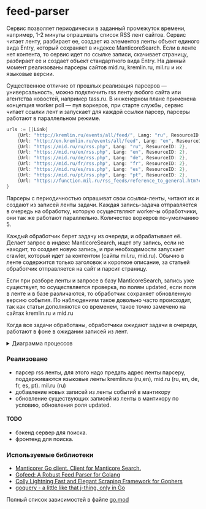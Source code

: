 # feed-parser

Сервис позволяет периодически в заданный промежуток времени, например, 1-2 минуты 
опрашивать список RSS лент сайтов. Сервис читает ленту, разбирает ее, создает из
элементов ленты объект единого вида Entry, который сохраняет в индексе
ManticoreSearch. Если в ленте нет контента, то сервис идет по ссылке записи, скачивает страницу, разбирает ее и создает объект стандартного вида Entry. 
На данный момент реализованы парсеры сайтов mid.ru, kremlin.ru, mil.ru 
и их языковые версии.

Существенное отличие от прошлых реализация парсеров — универсальность, 
можно подключить rss ленту любого сайта или агентства новостей, например tass.ru.
В инженерном плане применена концепция worker poll — пул воркеров, при старте службы, сервис читает ссылки лент и запускает для каждой ссылки парсер, парсеры работают в параллельном режиме. 

```go
urls := []Link{
    {Url: "http://kremlin.ru/events/all/feed/", Lang: "ru", ResourceID: 1},
    {Url: "http://en.kremlin.ru/events/all/feed", Lang: "en", ResourceID: 1},
    {Url: "https://mid.ru/ru/rss.php", Lang: "ru", ResourceID: 2},
    {Url: "https://mid.ru/en/rss.php", Lang: "en", ResourceID: 2},
    {Url: "https://mid.ru/de/rss.php", Lang: "de", ResourceID: 2},
    {Url: "https://mid.ru/fr/rss.php", Lang: "fr", ResourceID: 2},
    {Url: "https://mid.ru/es/rss.php", Lang: "es", ResourceID: 2},
    {Url: "https://mid.ru/pt/rss.php", Lang: "pt", ResourceID: 2},
    {Url: "https://function.mil.ru/rss_feeds/reference_to_general.htm?contenttype=xml", Lang: "ru", ResourceID: 3},
}
```

Парсеры с периодичностью опрашиват свои ссылки-ленты, читают их и создают из записей ленты задачи. Каждая запись-задача отправляется в очередь на обработку, которую осуществляют worker-ы обработчики, они так же работают параллельно. Количество воркеров по-умолчанию 5.

Каждый обработчик берет задачу из очереди, и обрабатывает её. Делает запрос в индекс ManticoreSearch, ищет эту запись, если не находит, то создает новую запись, и при необходимости запускает crawler, который идет за контентом (сайты mil.ru, mid.ru). Обычно в ленте содержится только заголовок и короткое описание, за статьей обработчик отправляется на сайт и парсит страницу. 

Если при разборе ленты и запросе в базу ManticoreSearch, запись уже существует, то осуществляется проверка, по полям updated, если поля в ленте и в базе различаются, то обработчик сохраняет обновленную версию события. По наблюдениям такое довольно часто происходит, так как статьи дополняются со временем, такое точно замечено на сайтах kremlin.ru и mid.ru

Когда все задачи обработаны, обработчики ожидают задачи в очереди, работают в фоне в ожидании записей из лент.

<details><summary>Диаграмма процессов</summary>
<p>

![diagram drawio](https://github.com/terratensor/kremlin-parser/assets/10896447/75e21cac-10a4-4820-a8c1-56acf0745b99)

</p>
</details> 

### Реализовано

- парсер rss ленты, для этого надо предать адрес ленты парсеру, поддерживаются языковые ленты kremlin.ru (ru,en), mid.ru (ru, en, de, fr, es, pt). mil.ru (ru)
- добавление новых записей из ленты событий в мантикору
- обновление существующих записей из ленты в мантикору по условию, обновления роля updated.


#### TODO
- бэкенд сервер для поиска.
- фронтенд для поиска.

### Используемые библиотеки

- [Manticorer Go client. Сlient for Manticore Search.](https://github.com/manticoresoftware/manticoresearch-go)
- [Gofeed: A Robust Feed Parser for Golang](https://github.com/mmcdole/gofeed)
- [Colly Lightning Fast and Elegant Scraping Framework for Gophers](https://github.com/gocolly/colly/tree/master)
- [goquery - a little like that j-thing, only in Go](https://github.com/PuerkitoBio/goquery)

Полный список зависимостей в файле [go.mod](https://github.com/terratensor/feed-parser/blob/a279808983af6ade816521b8d4c2751ac2de45d5/go.mod)
    
